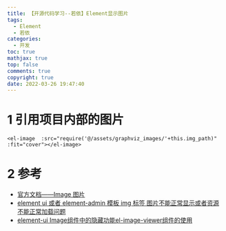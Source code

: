 ```yaml
---
title: 【开源代码学习--若依】Element显示图片
tags:
  - Element
  - 若依
categories:
  - 开发
toc: true
mathjax: true
top: false
comments: true
copyright: true
date: 2022-03-26 19:47:40
---
```


# 1 引用项目内部的图片

```vue
<el-image  :src="require('@/assets/graphviz_images/'+this.img_path)" :fit="cover"></el-image>
```

# 2 参考

* [官方文档——Image 图片](https://element.eleme.cn/#/zh-CN/component/image)
* [element ui 或者 element-admin 模板 img 标签 图片不能正常显示或者资源不能正常加载问题](https://blog.csdn.net/yssa1125001/article/details/106203695)
* [element-ui Image组件中的隐藏功能el-image-viewer组件的使用](https://blog.csdn.net/qq_27702739/article/details/121213503)

